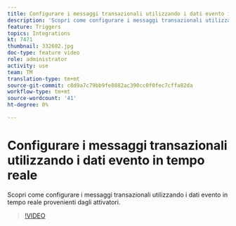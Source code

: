 ```yaml
---
title: Configurare i messaggi transazionali utilizzando i dati evento in tempo reale
description: 'Scopri come configurare i messaggi transazionali utilizzando i dati evento in tempo reale provenienti dagli attivatori. '
feature: Triggers
topics: Integrations
kt: 7471
thumbnail: 332602.jpg
doc-type: feature video
role: administrator
activity: use
team: TM
translation-type: tm+mt
source-git-commit: c8d9a7c79bb9fe8882ac390cc0f0fec7cffa82da
workflow-type: tm+mt
source-wordcount: '41'
ht-degree: 0%

---
```



# Configurare i messaggi transazionali utilizzando i dati evento in tempo reale

Scopri come configurare i messaggi transazionali utilizzando i dati evento in tempo reale provenienti dagli attivatori.

>[!VIDEO](https://video.tv.adobe.com/v/332602?quality=12)
